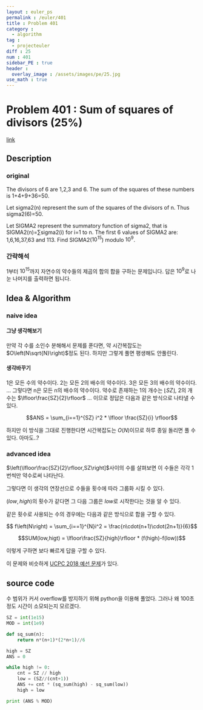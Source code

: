 ```yaml
---
layout : euler_ps
permalink : /euler/401
title : Problem 401
category :
  - algorithm
tag :
  - projecteuler
diff : 25
num : 401
sidebar_PE : true
header :
  overlay_image : /assets/images/pe/25.jpg
use_math : true
---
```


# Problem 401 : Sum of squares of divisors (25%)

[link](https://projecteuler.net/problem=401)

## Description

### original

The divisors of 6 are 1,2,3 and 6.
The sum of the squares of these numbers is 1+4+9+36=50.

Let sigma2(n) represent the sum of the squares of the divisors of n. Thus sigma2(6)=50.

Let SIGMA2 represent the summatory function of sigma2, that is SIGMA2(n)=∑sigma2(i) for i=1 to n.
The first 6 values of SIGMA2 are: 1,6,16,37,63 and 113.
Find SIGMA2($10^{15}$) modulo $10^9$.

### 간략해석

1부터 $10^15$까지 자연수의 약수들의 제곱의 합의 합을 구하는 문제입니다. 답은 $10^9$로 나눈 나머지를 출력하면 됩니다.

## Idea & Algorithm

### naive idea

#### 그냥 생각해보기

만약 각 수를 소인수 분해해서 문제를 푼다면, 약 시간복잡도는 $O\left(N\sqrt{N}\right)$정도 된다.
하지만 그렇게 풀면 평생해도 안풀린다.

#### 생각바꾸기

1은 모든 수의 약수이다. 2는 모든 2의 배수의 약수이다. 3은 모든 3의 배수의 약수이다. ... 그렇다면 n은 모든 n의 배수의 약수이다.
약수로 존재하는 1의 개수는 $\lfloor SZ \rfloor$, 2의 개수는 $\lfloor\frac{SZ}{2}\rfloor$ ... 이므로 정답은 다음과 같은 방식으로 나타낼 수 있다.

$$ANS = \sum_{i==1}^{SZ} i^2 * \lfloor \frac{SZ}{i} \rfloor$$

하지만 이 방식을 그대로 진행한다면 시간복잡도는 $O(N)$이므로 하루 종일 돌리면 풀 수 있다. 아마도..?

### advanced idea

$\left(\lfloor\frac{SZ}{2}\rfloor,SZ\right]$사이의 수를 살펴보면 이 수들은 각각 1번씩만 약수로써 나타난다.

그렇다면 이 생각의 연장선으로 수들을 횟수에 따라 그룹화 시킬 수 있다.

$\left(low, high\right)$의 횟수가 같다면 그 다음 그룹은 $low$로 시작한다는 것을 알 수 있다.

같은 횟수로 사용되는 수의 경우에는 다음과 같은 방식으로 합을 구할 수 있다.

$$ f\left(N\right) = \sum_{i==1}^{N}i^2 = \frac{n\cdot(n+1)\cdot(2n+1)}{6}$$

$$SUM(low,higt) = \lfloor\frac{SZ}{high}\rfloor * (f(high)-f(low))$$

이렇게 구하면 보다 빠르게 답을 구할 수 있다.

이 문제와 비슷하게 [UCPC 2018 예선 문제](https://www.acmicpc.net/problem/15897)가 있다.

## source code

수 범위가 커서 overflow를 방지하기 위해 python을 이용해 풀었다.
그러나 왜 100초정도 시간이 소모되는지 모르겠다.

```python
SZ = int(1e15)
MOD = int(1e9)

def sq_sum(n):
    return n*(n+1)*(2*n+1)//6

high = SZ
ANS = 0

while high != 0:
    cnt = SZ // high
    low = (SZ//(cnt+1))
    ANS += cnt * (sq_sum(high) - sq_sum(low))
    high = low

print (ANS % MOD)
```
